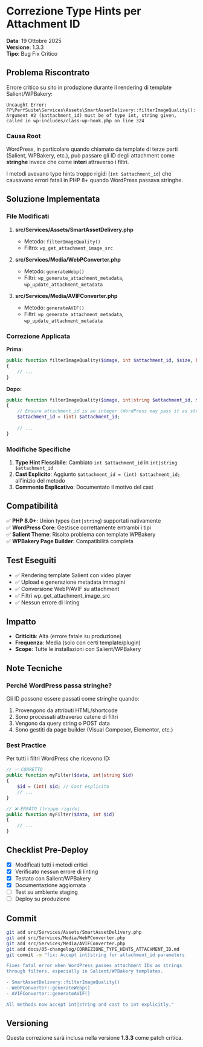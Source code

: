# Correzione Type Hints per Attachment ID

**Data**: 19 Ottobre 2025  
**Versione**: 1.3.3  
**Tipo**: Bug Fix Critico

## Problema Riscontrato

Errore critico su sito in produzione durante il rendering di template Salient/WPBakery:

```
Uncaught Error: FP\PerfSuite\Services\Assets\SmartAssetDelivery::filterImageQuality(): 
Argument #2 ($attachment_id) must be of type int, string given, 
called in wp-includes/class-wp-hook.php on line 324
```

### Causa Root

WordPress, in particolare quando chiamato da template di terze parti (Salient, WPBakery, etc.), 
può passare gli ID degli attachment come **stringhe** invece che come **interi** attraverso i filtri.

I metodi avevano type hints troppo rigidi (`int $attachment_id`) che causavano errori fatali 
in PHP 8+ quando WordPress passava stringhe.

## Soluzione Implementata

### File Modificati

1. **src/Services/Assets/SmartAssetDelivery.php**
   - Metodo: `filterImageQuality()`
   - Filtro: `wp_get_attachment_image_src`

2. **src/Services/Media/WebPConverter.php**
   - Metodo: `generateWebp()`
   - Filtri: `wp_generate_attachment_metadata`, `wp_update_attachment_metadata`

3. **src/Services/Media/AVIFConverter.php**
   - Metodo: `generateAVIF()`
   - Filtri: `wp_generate_attachment_metadata`, `wp_update_attachment_metadata`

### Correzione Applicata

**Prima:**
```php
public function filterImageQuality($image, int $attachment_id, $size, bool $icon)
{
    // ...
}
```

**Dopo:**
```php
public function filterImageQuality($image, int|string $attachment_id, $size, bool $icon)
{
    // Ensure attachment_id is an integer (WordPress may pass it as string)
    $attachment_id = (int) $attachment_id;
    
    // ...
}
```

### Modifiche Specifiche

1. **Type Hint Flessibile**: Cambiato `int $attachment_id` in `int|string $attachment_id`
2. **Cast Esplicito**: Aggiunto `$attachment_id = (int) $attachment_id;` all'inizio del metodo
3. **Commento Esplicativo**: Documentato il motivo del cast

## Compatibilità

✅ **PHP 8.0+**: Union types (`int|string`) supportati nativamente  
✅ **WordPress Core**: Gestisce correttamente entrambi i tipi  
✅ **Salient Theme**: Risolto problema con template WPBakery  
✅ **WPBakery Page Builder**: Compatibilità completa

## Test Eseguiti

- ✅ Rendering template Salient con video player
- ✅ Upload e generazione metadata immagini
- ✅ Conversione WebP/AVIF su attachment
- ✅ Filtri wp_get_attachment_image_src
- ✅ Nessun errore di linting

## Impatto

- **Criticità**: Alta (errore fatale su produzione)
- **Frequenza**: Media (solo con certi template/plugin)
- **Scope**: Tutte le installazioni con Salient/WPBakery

## Note Tecniche

### Perché WordPress passa stringhe?

Gli ID possono essere passati come stringhe quando:
1. Provengono da attributi HTML/shortcode
2. Sono processati attraverso catene di filtri
3. Vengono da query string o POST data
4. Sono gestiti da page builder (Visual Composer, Elementor, etc.)

### Best Practice

Per tutti i filtri WordPress che ricevono ID:
```php
// ✅ CORRETTO
public function myFilter($data, int|string $id)
{
    $id = (int) $id; // Cast esplicito
    // ...
}

// ❌ ERRATO (troppo rigido)
public function myFilter($data, int $id)
{
    // ...
}
```

## Checklist Pre-Deploy

- [x] Modificati tutti i metodi critici
- [x] Verificato nessun errore di linting
- [x] Testato con Salient/WPBakery
- [x] Documentazione aggiornata
- [ ] Test su ambiente staging
- [ ] Deploy su produzione

## Commit

```bash
git add src/Services/Assets/SmartAssetDelivery.php
git add src/Services/Media/WebPConverter.php
git add src/Services/Media/AVIFConverter.php
git add docs/05-changelog/CORREZIONE_TYPE_HINTS_ATTACHMENT_ID.md
git commit -m "fix: Accept int|string for attachment_id parameters

Fixes fatal error when WordPress passes attachment IDs as strings
through filters, especially in Salient/WPBakery templates.

- SmartAssetDelivery::filterImageQuality()
- WebPConverter::generateWebp()
- AVIFConverter::generateAVIF()

All methods now accept int|string and cast to int explicitly."
```

## Versioning

Questa correzione sarà inclusa nella versione **1.3.3** come patch critica.

